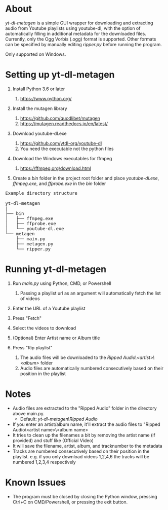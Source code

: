 # About
*yt-dl-metagen* is a simple GUI wrapper for downloading and extracting audio from Youtube playlists using youtube-dl, with
the option of automatically filling in additional metadata for the downloaded files. Currently, only the Ogg Vorbis (.ogg)
format is supported. Other formats can be specified by manually editing *ripper.py* before running the program.

Only supported on Windows.

# Setting up yt-dl-metagen

1. Install Python 3.6 or later
   1. https://www.python.org/

1. Install the mutagen library
   1. https://github.com/quodlibet/mutagen
   1. https://mutagen.readthedocs.io/en/latest/
    
1. Download youtube-dl.exe
   1. https://github.com/ytdl-org/youtube-dl
   1. You need the executable not the python files
    
1. Download the Windows executables for ffmpeg
   1. https://ffmpeg.org/download.html
    
1. Create a _bin_ folder in the project root folder and place _youtube-dl.exe_, _ffmpeg.exe_, and _ffprobe.exe_ in the _bin_ folder 
<pre>
Example directory structure

yt-dl-metagen
|
├── bin
│   ├── ffmpeg.exe
│   ├── ffprobe.exe
│   └── youtube-dl.exe
└── metagen
    ├── main.py
    ├── metagen.py
    └── ripper.py
</pre>

# Running yt-dl-metagen
1. Run _main.py_ using Python, CMD, or Powershell
   1. Passing a playlist url as an argument will automatically fetch the list of videos

1. Enter the URL of a Youtube playlist

1. Press "Fetch"

1. Select the videos to download

1. (Optional) Enter Artist name or Album title
   
1. Press "Rip playlist"
   1. The audio files will be downloaded to the _Ripped Audio\\\<artist>\\\<album>_ folder
   1. Audio files are automatically numbered consecutively based on their position in the playlist
   
# Notes

- Audio files are extracted to the "Ripped Audio" folder in the directory above main.py.
  - Default: _yt-dl-metagen\\Ripped Audio_
- If you enter an artist/album name, it'll extract the audio files to "Ripped Audio\\\<artist name>\\\<album name>
- It tries to clean up the filenames a bit by removing the artist name (if provided) and stuff like (Official Video)
- It will save the filename, artist, album, and tracknumber to the metadata
- Tracks are numbered consecutively based on their position in the playlist. e.g. if you only download videos 1,2,4,6 the tracks will be numbered 1,2,3,4 respectively

# Known Issues

- The program must be closed by closing the Python window, pressing Ctrl+C on CMD/Powershell, or pressing the exit button.
